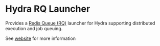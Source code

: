 # Hydra RQ Launcher
Provides a [Redis Queue (RQ)](https://python-rq.org) launcher for Hydra supporting distributed execution and job queuing.

See [website](https://hydra.cc/docs/next/plugins/rq_launcher) for more information
